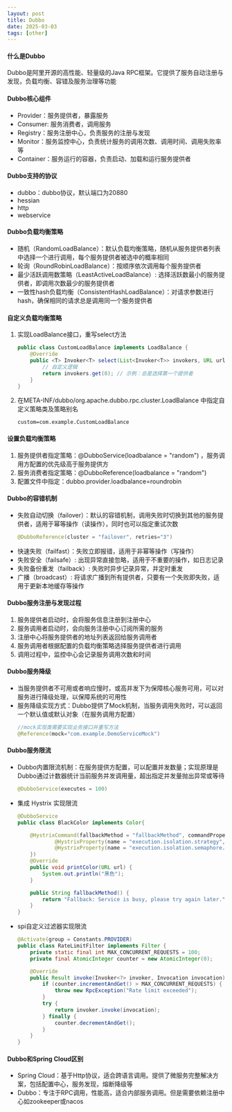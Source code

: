 ```yaml
---
layout: post
title: Dubbo
date: 2025-03-03
tags: [other]
---
```


#### 什么是Dubbo
Dubbo是阿里开源的高性能、轻量级的Java RPC框架。它提供了服务自动注册与发现，负载均衡、容错及服务治理等功能

#### Dubbo核心组件
- Provider：服务提供者，暴露服务
- Consumer: 服务消费者，调用服务
- Registry：服务注册中心，负责服务的注册与发现
- Monitor：服务监控中心，负责统计服务的调用次数、调用时间、调用失败率等
- Container：服务运行的容器，负责启动、加载和运行服务提供者

#### Dubbo支持的协议
- dubbo：dubbo协议，默认端口为20880
- hessian
- http
- webservice

#### Dubbo负载均衡策略
- 随机（RandomLoadBalance）：默认负载均衡策略，随机从服务提供者列表中选择一个进行调用，每个服务提供者被选中的概率相同
- 轮询（RoundRobinLoadBalance）：按顺序依次调用每个服务提供者
- 最少活跃调用数策略（LeastActiveLoadBalance）: 选择活跃数最小的服务提供者，即调用次数最少的服务提供者
- 一致性hash负载均衡（ConsistentHashLoadBalance）：对请求参数进行hash，确保相同的请求总是调用同一个服务提供者

#### 自定义负载均衡策略
1. 实现LoadBalance接口，重写select方法
    ```java
    public class CustomLoadBalance implements LoadBalance {
        @Override
        public <T> Invoker<T> select(List<Invoker<T>> invokers, URL url, Invocation invocation) {
            // 自定义逻辑
            return invokers.get(0); // 示例：总是选择第一个提供者
        }
    }
    ```
2. 在META-INF/dubbo/org.apache.dubbo.rpc.cluster.LoadBalance 中指定自定义策略类及策略别名
    ```properties
    custom=com.example.CustomLoadBalance
    ```

#### 设置负载均衡策略
1. 服务提供者指定策略：@DubboService(loadbalance = "random") ，服务调用方配置的优先级高于服务提供方
2. 服务消费者指定策略：@DubboReference(loadbalance = "random")
3. 配置文件中指定：dubbo.provider.loadbalance=roundrobin

#### Dubbo的容错机制
- 失败自动切换（failover）：默认的容错机制，调用失败时切换到其他的服务提供者，适用于幂等操作（读操作），同时也可以指定重试次数
    ```java
    @DubboReference(cluster = "failover", retries="3")
    ```
- 快速失败（failfast）：失败立即报错，适用于非幂等操作（写操作）
- 失败安全（failsafe）: 出现异常直接忽略，适用于不重要的操作，如日志记录
- 失败备份重发（failback）: 失败时异步记录异常，并定时重发
- 广播（broadcast）: 将请求广播到所有提供者，只要有一个失败即失败，适用于更新本地缓存等操作

#### Dubbo服务注册与发现过程
1. 服务提供者启动时，会将服务信息注册到注册中心
2. 服务调用者启动时，会向服务注册中心订阅所需的服务
3. 注册中心将服务提供者的地址列表返回给服务调用者
4. 服务调用者根据配置的负载均衡策略选择服务提供者进行调用
5. 调用过程中，监控中心会记录服务调用次数和时间

#### Dubbo服务降级
- 当服务提供者不可用或者响应慢时，或高并发下为保障核心服务可用，可以对服务进行降级处理，以保障系统的可用性
- 服务降级实现方式：Dubbo提供了Mock机制，当服务调用失败时，可以返回一个默认值或默认对象（在服务调用方配置）
    ```java
    //mock实现类需要实现业务接口并重写方法
    @Reference(mock="com.example.DemoServiceMock")
    ```
  
#### Dubbo服务限流
- Dubbo内置限流机制：在服务提供方配置，可以配置并发数量；实现原理是Dubbo通过计数器统计当前服务并发调用量，超出指定并发量抛出异常或等待
    ```java
    @DubboService(executes = 100)
    ```
- 集成 Hystrix 实现限流
    ```java
    @DubboService
    public class BlackColor implements Color{
    
        @HystrixCommand(fallbackMethod = "fallbackMethod", commandProperties = {
                @HystrixProperty(name = "execution.isolation.strategy", value = "SEMAPHORE"), // 使用信号量隔离
                @HystrixProperty(name = "execution.isolation.semaphore.maxConcurrentRequests", value = "100") // 最大并发请求数
        })
        @Override
        public void printColor(URL url) {
            System.out.println("黑色");
        }
    
        public String fallbackMethod() {
            return "Fallback: Service is busy, please try again later.";
        }
    }
    ```
- spi自定义过滤器实现限流
    ```java
    @Activate(group = Constants.PROVIDER)
    public class RateLimitFilter implements Filter {
        private static final int MAX_CONCURRENT_REQUESTS = 100;
        private final AtomicInteger counter = new AtomicInteger(0);
    
        @Override
        public Result invoke(Invoker<?> invoker, Invocation invocation) throws RpcException {
            if (counter.incrementAndGet() > MAX_CONCURRENT_REQUESTS) {
                throw new RpcException("Rate limit exceeded");
            }
            try {
                return invoker.invoke(invocation);
            } finally {
                counter.decrementAndGet();
            }
        }
    }
    ```
#### Dubbo和Spring Cloud区别
- Spring Cloud：基于Http协议，适合跨语言调用。提供了微服务完整解决方案，包括配置中心，服务发现，熔断降级等
- Dubbo：专注于RPC调用，性能高，适合内部服务调用。但是需要依赖注册中心如zookeeper或nacos



